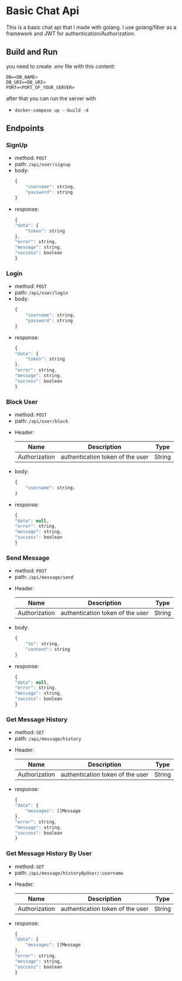 # Basic Chat Api
This is a basic chat api that I made with golang. I use golang/fiber as a framework and JWT for authentication/Authorization.

## Build and Run
you need to create .env file with this content:
```
DB=<DB_NAME>
DB_URI=<DB_URI>
PORT=<PORT_OF_YOUR_SERVER>
```
after that you can run the server with
-   `docker-compose up --build -d`


## Endpoints

### SignUp
-   method: `POST`
-   path: `/api/user/signup`
-   body: 
    ```js
    {
        "username": string,
        "password": string
    }
    ```
-   response:
    ```js
    {
    "data": {
        "token": string
    },
    "error": string,
    "message": string,
    "success": boolean
    }
    ```

### Login
-   method: `POST`
-   path: `/api/user/login`
-   body: 
    ```js
    {
        "username": string,
        "password": string
    }
    ```
-   response:
    ```js
    {
    "data": {
        "token": string
    },
    "error": string,
    "message": string,
    "success": boolean
    }
    ```
### Block User
-   method: `POST`
-   path: `/api/user/block`
   * Header:
  
        |  Name | Description                           | Type   |
        |:---------:|---------------------------------------|--------|
        | Authorization | authentication token of the user  | String |
-   body: 
    ```js
    {
        "username": string,
    }
    ```
-   response:
    ```js
    {
    "data": null,
    "error": string,
    "message": string,
    "success": boolean
    }
    ```

### Send Message
-   method: `POST`
-   path: `/api/message/send`
   * Header:
  
        |  Name | Description                           | Type   |
        |:---------:|---------------------------------------|--------|
        | Authorization | authentication token of the user  | String |
-   body: 
    ```js
    {
        "to": string,
        "content": string
    }
    ```
-   response:
    ```js
    {
    "data": null,
    "error": string,
    "message": string,
    "success": boolean
    }
    ```
### Get Message History
-   method: `GET`
-   path: `/api/message/history`
   * Header:
  
        |  Name | Description                           | Type   |
        |:---------:|---------------------------------------|--------|
        | Authorization | authentication token of the user  | String |
-   response:
    ```js
    {
    "data": {
        "messages": []Message
    },
    "error": string,
    "message": string,
    "success": boolean
    }
    ```
### Get Message History By User
-   method: `GET`
-   path: `/api/message/historyByUser/:username`
   * Header:
  
        |  Name | Description                           | Type   |
        |:---------:|---------------------------------------|--------|
        | Authorization | authentication token of the user  | String |
-   response:
    ```js
    {
    "data": {
        "messages": []Message
    },
    "error": string,
    "message": string,
    "success": boolean
    }
    ```
